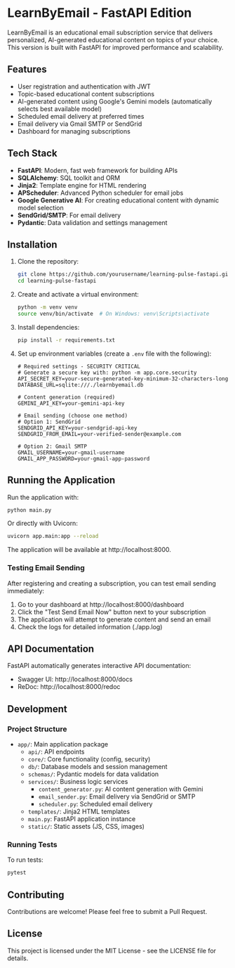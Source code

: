 # LearnByEmail - FastAPI Edition

LearnByEmail is an educational email subscription service that delivers personalized, AI-generated educational content on topics of your choice. This version is built with FastAPI for improved performance and scalability.

## Features

- User registration and authentication with JWT
- Topic-based educational content subscriptions
- AI-generated content using Google's Gemini models (automatically selects best available model)
- Scheduled email delivery at preferred times
- Email delivery via Gmail SMTP or SendGrid
- Dashboard for managing subscriptions

## Tech Stack

- **FastAPI**: Modern, fast web framework for building APIs
- **SQLAlchemy**: SQL toolkit and ORM
- **Jinja2**: Template engine for HTML rendering
- **APScheduler**: Advanced Python scheduler for email jobs
- **Google Generative AI**: For creating educational content with dynamic model selection
- **SendGrid/SMTP**: For email delivery
- **Pydantic**: Data validation and settings management

## Installation

1. Clone the repository:
   ```bash
   git clone https://github.com/yourusername/learning-pulse-fastapi.git
   cd learning-pulse-fastapi
   ```

2. Create and activate a virtual environment:
   ```bash
   python -m venv venv
   source venv/bin/activate  # On Windows: venv\Scripts\activate
   ```

3. Install dependencies:
   ```bash
   pip install -r requirements.txt
   ```

4. Set up environment variables (create a `.env` file with the following):
   ```
   # Required settings - SECURITY CRITICAL
   # Generate a secure key with: python -m app.core.security
   API_SECRET_KEY=your-secure-generated-key-minimum-32-characters-long
   DATABASE_URL=sqlite:///./learnbyemail.db
   
   # Content generation (required)
   GEMINI_API_KEY=your-gemini-api-key
   
   # Email sending (choose one method)
   # Option 1: SendGrid
   SENDGRID_API_KEY=your-sendgrid-api-key
   SENDGRID_FROM_EMAIL=your-verified-sender@example.com
   
   # Option 2: Gmail SMTP
   GMAIL_USERNAME=your-gmail-username
   GMAIL_APP_PASSWORD=your-gmail-app-password
   ```

## Running the Application

Run the application with:

```bash
python main.py
```

Or directly with Uvicorn:

```bash
uvicorn app.main:app --reload
```

The application will be available at http://localhost:8000.

### Testing Email Sending

After registering and creating a subscription, you can test email sending immediately:

1. Go to your dashboard at http://localhost:8000/dashboard
2. Click the "Test Send Email Now" button next to your subscription
3. The application will attempt to generate content and send an email
4. Check the logs for detailed information (./app.log)

## API Documentation

FastAPI automatically generates interactive API documentation:

- Swagger UI: http://localhost:8000/docs
- ReDoc: http://localhost:8000/redoc

## Development

### Project Structure

- `app/`: Main application package
  - `api/`: API endpoints
  - `core/`: Core functionality (config, security)
  - `db/`: Database models and session management
  - `schemas/`: Pydantic models for data validation
  - `services/`: Business logic services
    - `content_generator.py`: AI content generation with Gemini
    - `email_sender.py`: Email delivery via SendGrid or SMTP
    - `scheduler.py`: Scheduled email delivery
  - `templates/`: Jinja2 HTML templates
  - `main.py`: FastAPI application instance
  - `static/`: Static assets (JS, CSS, images)

### Running Tests

To run tests:

```bash
pytest
```

## Contributing

Contributions are welcome! Please feel free to submit a Pull Request.

## License

This project is licensed under the MIT License - see the LICENSE file for details.